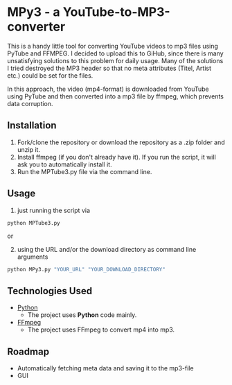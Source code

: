 # MPy3 - a YouTube-to-MP3-converter
This is a handy little tool for converting YouTube videos to mp3 files using PyTube and FFMPEG.
I decided to upload this to GiHub, since there is many unsatisfying solutions to this problem for daily usage. Many of the solutions I tried destroyed the MP3 header so that no meta attributes (Titel, Artist etc.) could be set for the files.

In this approach, the video (mp4-format) is downloaded from YouTube using PyTube and then converted into a mp3 file by ffmpeg, which prevents data corruption.
## Installation
1. Fork/clone the repository or download the repository as a .zip folder and unzip it.
2. Install ffmpeg (if you don't already have it). If you run the script, it will ask you to automatically install it.
3. Run the MPTube3.py file via the command line.
## Usage
1. just running the script via
```
python MPTube3.py
```
or

2. using the URL and/or the download directory as command line arguments
```bash
python MPy3.py "YOUR_URL" "YOUR_DOWNLOAD_DIRECTORY"
```
## Technologies Used
- [Python](https://www.python.org)
    - The project uses **Python** code mainly.
- [FFmpeg](https://ffmpeg.org)
    - The project uses FFmpeg to convert mp4 into mp3.
## Roadmap
- Automatically fetching meta data and saving it to the mp3-file
- GUI

